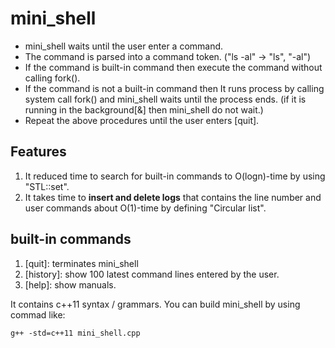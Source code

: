 # mini_shell

 - mini_shell waits until the user enter a command.  
 - The command is parsed into a command token. ("ls -al" -> "ls", "-al")  
 - If the command is built-in command then execute the command without calling fork().  
 - If the command is not a built-in command then It runs process by calling system call fork() and mini_shell waits until the process ends.
    (if it is running in the background[&] then mini_shell do not wait.)
 - Repeat the above procedures until the user enters [quit].

 ## Features
   1. It reduced time to search for built-in commands to O(logn)-time by using "STL::set".
   2. It takes time to **insert and delete logs** that contains the line number and user commands
      about O(1)-time by defining "Circular list".
 
 ## built-in commands
  1. [quit]: terminates mini_shell
  2. [history]: show 100 latest command lines entered by the user.
  3. [help]: show manuals.


It contains c++11 syntax / grammars. You can build mini_shell by using commad like:
```
g++ -std=c++11 mini_shell.cpp
```
